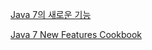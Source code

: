 [Java 7의 새로운 기능](http://www.acornpub.co.kr/book/java7)

[Java 7 New Features Cookbook](https://www.packtpub.com/application-development/java-7-new-features-cookbook)
